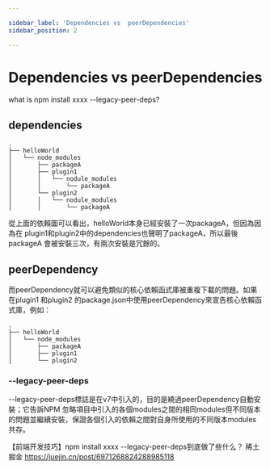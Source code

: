```yaml
---

sidebar_label: 'Dependencies vs  peerDependencies'
sidebar_position: 2

---
```


# Dependencies vs  peerDependencies

what is npm install xxxx --legacy-peer-deps?

## dependencies

```gherkin=
.
├── helloWorld
│   └── node_modules
│       ├── packageA
│       ├── plugin1
│       │   └── nodule_modules
│       │       └── packageA
│       └── plugin2
│       │   └── nodule_modules
│       │       └── packageA

```

從上面的依賴圖可以看出，helloWorld本身已經安裝了一次packageA，但因為因為在 plugin1和plugin2中的dependencies也聲明了packageA，所以最後packageA 會被安裝三次，有兩次安裝是冗餘的。

## peerDependency

而peerDependency就可以避免類似的核心依賴函式庫被重複下載的問題。如果在plugin1 和plugin2 的package.json中使用peerDependency來宣告核心依賴函式庫，例如：

```gherkin=
.
├── helloWorld
│   └── node_modules
│       ├── packageA
│       ├── plugin1
│       └── plugin2
```

### --legacy-peer-deps

--legacy-peer-deps標誌是在v7中引入的，目的是繞過peerDependency自動安裝；它告訴NPM 忽略項目中引入的各個modules之間的相同modules但不同版本的問題並繼續安裝，保證各個引入的依賴之間對自身所使用的不同版本modules共存。

【前端开发技巧】npm install xxxx --legacy-peer-deps到底做了些什么？ 稀土掘金
https://juejin.cn/post/6971268824288985118
